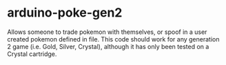 # arduino-poke-gen2
Allows someone to trade pokemon with themselves, or spoof in a user created pokemon defined in file. This code should work for any generation 2 game (i.e. Gold, Silver, Crystal), although it has only been tested on a Crystal cartridge.
